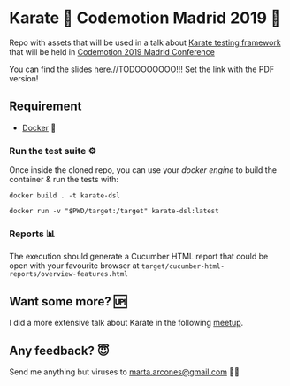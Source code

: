 # Karate :martial_arts_uniform: Codemotion Madrid 2019 :rocket:

Repo with assets that will be used in a talk about [Karate testing framework](https://intuit.github.io/karate/) that will be held in [Codemotion 2019 Madrid Conference](https://events.codemotion.com/conferences/madrid/2019/)

You can find the slides [here](https://bit.ly/karate-slides-codemotion).//TODOOOOOOO!!! Set the link with the PDF version!

## Requirement
 - [Docker](https://docs.docker.com/install/) :whale2:

### Run the test suite :gear:
Once inside the cloned repo, you can use your *docker engine* to build the container & run the tests with:
```
docker build . -t karate-dsl

docker run -v "$PWD/target:/target" karate-dsl:latest
```

### Reports :bar_chart:
The execution should generate a Cucumber HTML report that could be open with your favourite browser at `target/cucumber-html-reports/overview-features.html`

## Want some more? :up:
I did a more extensive talk about Karate in the following [meetup](http://bit.ly/karate-meetup-swcraft).

## Any feedback? :innocent:
Send me anything but viruses to marta.arcones@gmail.com :woman_technologist:

